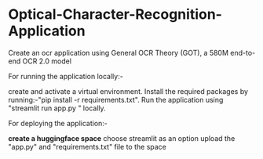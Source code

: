 # Optical-Character-Recognition-Application
Create an ocr application using General OCR Theory (GOT), a 580M end-to-end OCR 2.0 model

For running the application locally:-

create and activate a virtual environment.
Install the required packages by running:-"pip install -r requirements.txt".
Run the application using "streamlit run app.py " locally.

For deploying the application:-

**create a huggingface space**
choose streamlit as an option
upload the "app.py" and "requirements.txt" file to the space
